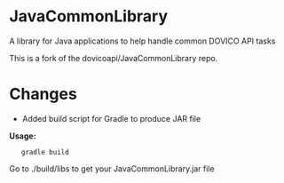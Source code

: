 JavaCommonLibrary
=================

A library for Java applications to help handle common DOVICO API tasks

This is a fork of the dovicoapi/JavaCommonLibrary repo.

Changes
=======

* Added build script for Gradle to produce JAR file


**Usage:**

```
   gradle build
```

Go to ./build/libs to get your JavaCommonLibrary.jar file



